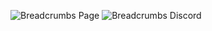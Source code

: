 ![Breadcrumbs Page](https://user-images.githubusercontent.com/9893025/179451318-a9451394-d2f9-4b6c-b7d7-f7184b459795.png)
![Breadcrumbs Discord](https://user-images.githubusercontent.com/9893025/179652411-2b4cc00f-78e7-4bf8-8753-d6592bc2ccb0.png)
